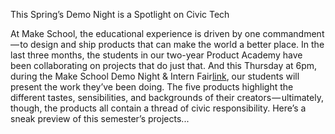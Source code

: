 This Spring’s Demo Night is a Spotlight on Civic Tech

At Make School, the educational experience is driven by one commandment — to design and ship products that can make the world a better place. In the last three months, the students in our two-year Product Academy have been collaborating on projects that do just that. And this Thursday at 6pm, during the Make School Demo Night & Intern Fair<a href="http://bit.ly/1VSKK77">link</a>, our students will present the work they’ve been doing. The five products highlight the different tastes, sensibilities, and backgrounds of their creators — ultimately, though, the products all contain a thread of civic responsibility. Here’s a sneak preview of this semester’s projects...